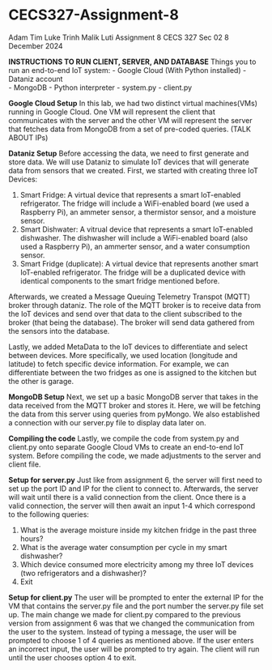 # CECS327-Assignment-8
Adam Tim
Luke Trinh
Malik Luti
Assignment 8
CECS 327 Sec 02
8 December 2024

**INSTRUCTIONS TO RUN CLIENT, SERVER, AND DATABASE**
Things you to run an end-to-end IoT system:
    - Google Cloud (With Python installed)
    - Dataniz account    
    - MongoDB
    - Python interpreter
    - system.py
    - client.py

**Google Cloud Setup**
In this lab, we had two distinct virtual machines(VMs) running in Google Cloud. One VM will represent the client that communicates with the server and the other VM will represent the server that fetches data from MongoDB from a set of pre-coded queries. (TALK ABOUT IPs)

**Dataniz Setup**
Before accessing the data, we need to first generate and store data. We will use Dataniz to simulate IoT devices that will generate data from sensors that we created. First, we started with creating three IoT Devices:
1. Smart Fridge: A virtual device that represents a smart IoT-enabled refrigerator. The fridge will include a WiFi-enabled board (we used a Raspberry Pi), an ammeter sensor, a thermistor sensor, and a moisture sensor.
2. Smart Dishwater: A vitrual device that represents a smart IoT-enabled dishwasher. The dishwasher will include a WiFi-enabled board (also used a Raspberry Pi), an ammerter sensor, and a water consumption sensor.
3. Smart Fridge (duplicate): A virtual device that represents another smart IoT-enabled refrigerator. The fridge will be a duplicated device with identical components to the smart fridge mentioned before.

Afterwards, we created a Message Queuing Telemetry Transpot (MQTT) broker through dataniz. The role of the MQTT broker is to receive data from the IoT devices and send over that data to the client subscribed to the broker (that being the database). The broker will send data gathered from the sensors into the database.

Lastly, we added MetaData to the IoT devices to differentiate and select between devices. More specifically, we used location (longitude and latitude) to fetch specific device information. For example, we can differentiate between the two fridges as one is assigned to the kitchen but the other is garage.

**MongoDB Setup**
Next, we set up a basic MongoDB server that takes in the data received from the MQTT broker and stores it. Here, we will be fetching the data from this server using queries from pyMongo. We also established a connection with our server.py file to display data later on.

**Compiling the code**
Lastly, we compile the code from system.py and client.py onto separate Google Cloud VMs to create an end-to-end IoT system. Before compiling the code, we made adjustments to the server and client file.

**Setup for server.py**
Just like from assignment 6, the server will first need to set up the port ID and IP for the client to connect to. Afterwards, the server will wait until there is a valid connection from the client. Once there is a valid connection, the server will then await an input 1-4 which correspond to the following queries:
1. What is the average moisture inside my kitchen fridge in the past three hours?
2. What is the average water consumption per cycle in my smart dishwasher?
3. Which device consumed more electricity among my three IoT devices (two refrigerators and a dishwasher)?
4. Exit

**Setup for client.py**
The user will be prompted to enter the external IP for the VM that contains the server.py file and the port number the server.py file set up. The main change we made for client.py compared to the previous version from assignment 6 was that we changed the communication from the user to the system. Instead of typing a message, the user will be prompted to choose 1 of 4 queries as mentioned above. If the user enters an incorrect input, the user will be prompted to try again. The client will run until the user chooses option 4 to exit.

